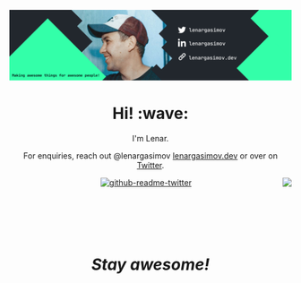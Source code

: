 [![Social banner for lenargasimov](banner.png)](https://lenargasimov.dev)
<h1 align='center'> Hi! :wave:</h1>
<p align='center'>
I'm Lenar.
</p>

<p align='center'>For enquiries, reach out @lenargasimov <a href="https://lenargasimov.dev">lenargasimov.dev</a> or over on <a href="https://twitter.com/lenargasimov">Twitter</a>.</p>


<p><img align="right" src="https://spotify-recently-played-readme.vercel.app/api?user=lyc5820s2tgyaacnm646qlk8h" /></p>  

<div align="center">
<p><a href="https://www.twitter.com/lenargasimov"><img src="https://github-readme-twitter-gazf.vercel.app/api?id=lenargasimov&amp;layout=wide" alt="github-readme-twitter"></a></p>
</div>

<br>
<br>
<br>
<br>

<h1 align='center'><i>Stay awesome!</i></h1>
